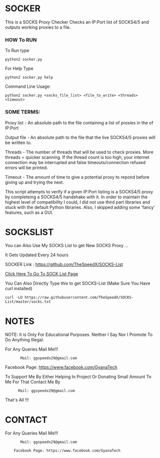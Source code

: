 # SOCKER
This is a SOCKS Proxy Checker
Checks an IP:Port list of SOCKS4/5 and outputs working proxies to a file.

### HOW To RUN
To Run type 
```
python2 socker.py
```
For Help Type
```
python2 socker.py help
```
Command Line Usage:
```
python2 socker.py <socks_file_list> <file_to_write> <threads> <timeout>
```

### SOME TERMS:

Proxy list - An absolute path to the file containing a list of proxies in the of IP:Port

Output file - An absolute path to the file that the live SOCKS4/5 proxies will be written to.

Threads - The number of threads that will be used to check proxies. More threads = quicker 
scanning. If the thread count is too high, your internet connection may be interrupted and 
false timeouts/connection refused errors will be printed.

Timeout - The amount of time to give a potential proxy to repond before giving up and trying 
the next.


This script attempts to verify if a given IP:Port listing is a SOCKS4/5 proxy by completeing a 
SOCKS4/5 handshake with it. In order to maintain the highest level of compatibility I could, I 
did not use third part libraries and stuck with the default Python libraries. Also, I skipped 
adding some 'fancy' features, such as a GUI.



# SOCKSLIST

You can Also Use My SOCKS List to get New SOCKS Proxy ...

It Gets Updated Every 24 hours

SOCKER Link : https://github.com/TheSpeedX/SOCKS-List

<a href="https://github.com/TheSpeedX/SOCKS-List">Click Here To Go To SOCK List Page</a>

You Can Also Directly Type this to get SOCKS-List (Make Sure You Have curl installed)
```
curl -LO https://raw.githubusercontent.com/TheSpeedX/SOCKS-List/master/socks.txt
```

# NOTES

 NOTE: It is Only For Educational Purposes. Neither I Say Nor I Promote To Do Anything Illegal.

 For Any Queries Mail Me!!!
 
           Mail: ggspeedx29@gmail.com
           
  Facebook Page: https://www.facebook.com/GyanaTech
  
  To Support Me By Either Helping In Project Or Donating Small Amount To Me For That Contact Me By
          
          Mail: ggspeedx29@gmail.com
          
 That's All !!!

# CONTACT

 For Any Queries Mail Me!!!
 
           Mail: ggspeedx29@gmail.com
           
        Facebook Page: https://www.facebook.com/GyanaTech
